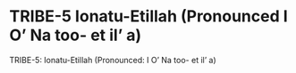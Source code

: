 # TRIBE-5 Ionatu-Etillah (Pronounced I  O’ Na too- et il’ a)

TRIBE-5: Ionatu-Etillah (Pronounced: I  O’ Na too- et il’ a)
